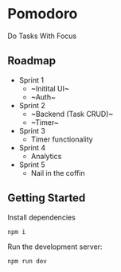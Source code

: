 # Pomodoro

Do Tasks With Focus

## Roadmap

- Sprint 1
  - ~Initital UI~
  - ~Auth~
- Sprint 2
  - ~Backend (Task CRUD)~
  - ~Timer~
- Sprint 3
  - Timer functionality
- Sprint 4
  - Analytics
- Sprint 5
  - Nail in the coffin

## Getting Started

Install dependencies

```bash
npm i
```

Run the development server:

```bash
npm run dev
```
